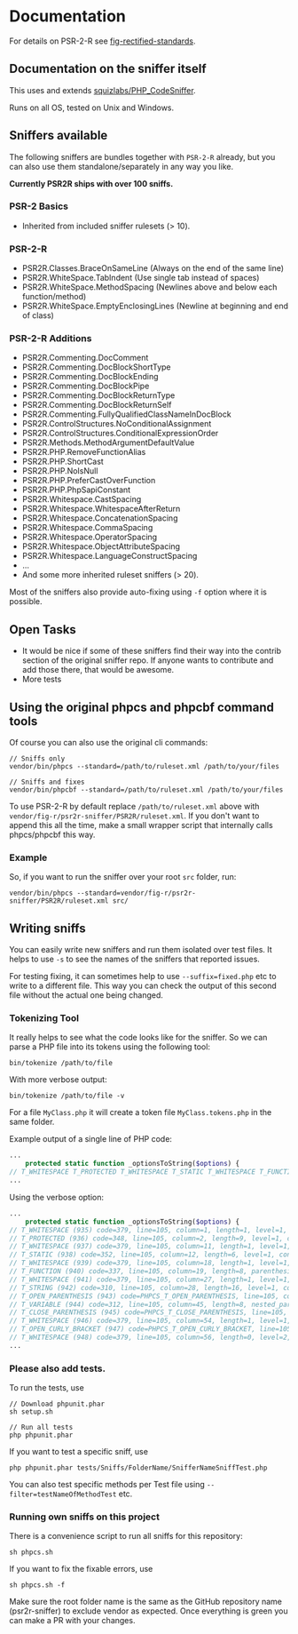 # Documentation
For details on PSR-2-R see [fig-rectified-standards](https://github.com/php-fig-rectified/fig-rectified-standards).

## Documentation on the sniffer itself
This uses and extends [squizlabs/PHP_CodeSniffer](https://github.com/squizlabs/PHP_CodeSniffer/).

Runs on all OS, tested on Unix and Windows.

## Sniffers available
The following sniffers are bundles together with `PSR-2-R` already, but you can
also use them standalone/separately in any way you like.

**Currently PSR2R ships with over 100 sniffs.**

### PSR-2 Basics
- Inherited from included sniffer rulesets (> 10).

### PSR-2-R
- PSR2R.Classes.BraceOnSameLine (Always on the end of the same line)
- PSR2R.WhiteSpace.TabIndent (Use single tab instead of spaces)
- PSR2R.WhiteSpace.MethodSpacing (Newlines above and below each function/method)
- PSR2R.WhiteSpace.EmptyEnclosingLines (Newline at beginning and end of class)

### PSR-2-R Additions
- PSR2R.Commenting.DocComment
- PSR2R.Commenting.DocBlockShortType
- PSR2R.Commenting.DocBlockEnding
- PSR2R.Commenting.DocBlockPipe
- PSR2R.Commenting.DocBlockReturnType
- PSR2R.Commenting.DocBlockReturnSelf
- PSR2R.Commenting.FullyQualifiedClassNameInDocBlock
- PSR2R.ControlStructures.NoConditionalAssignment
- PSR2R.ControlStructures.ConditionalExpressionOrder
- PSR2R.Methods.MethodArgumentDefaultValue
- PSR2R.PHP.RemoveFunctionAlias
- PSR2R.PHP.ShortCast
- PSR2R.PHP.NoIsNull
- PSR2R.PHP.PreferCastOverFunction
- PSR2R.PHP.PhpSapiConstant
- PSR2R.Whitespace.CastSpacing
- PSR2R.Whitespace.WhitespaceAfterReturn
- PSR2R.Whitespace.ConcatenationSpacing
- PSR2R.Whitespace.CommaSpacing
- PSR2R.Whitespace.OperatorSpacing
- PSR2R.Whitespace.ObjectAttributeSpacing
- PSR2R.Whitespace.LanguageConstructSpacing
- ...
- And some more inherited ruleset sniffers (> 20).

Most of the sniffers also provide auto-fixing using `-f` option where it is possible.

## Open Tasks
* It would be nice if some of these sniffers find their way into the contrib section of the original sniffer repo.
If anyone wants to contribute and add those there, that would be awesome.
* More tests

## Using the original phpcs and phpcbf command tools
Of course you can also use the original cli commands:
```
// Sniffs only
vendor/bin/phpcs --standard=/path/to/ruleset.xml /path/to/your/files

// Sniffs and fixes
vendor/bin/phpcbf --standard=/path/to/ruleset.xml /path/to/your/files
```
To use PSR-2-R by default replace `/path/to/ruleset.xml` above with `vendor/fig-r/psr2r-sniffer/PSR2R/ruleset.xml`.
If you don't want to append this all the time, make a small wrapper script that internally calls phpcs/phpcbf this way.

### Example
So, if you want to run the sniffer over your root `src` folder, run:
```
vendor/bin/phpcs --standard=vendor/fig-r/psr2r-sniffer/PSR2R/ruleset.xml src/
```

## Writing sniffs
You can easily write new sniffers and run them isolated over test files.
It helps to use `-s` to see the names of the sniffers that reported issues.

For testing fixing, it can sometimes help to use `--suffix=fixed.php` etc to write to a different file.
This way you can check the output of this second file without the actual one being changed.

### Tokenizing Tool
It really helps to see what the code looks like for the sniffer.
So we can parse a PHP file into its tokens using the following tool:

```
bin/tokenize /path/to/file
```

With more verbose output:
```
bin/tokenize /path/to/file -v
```

For a file `MyClass.php` it will create a token file `MyClass.tokens.php` in the same folder.

Example output of a single line of PHP code:
```php
...
    protected static function _optionsToString($options) {
// T_WHITESPACE T_PROTECTED T_WHITESPACE T_STATIC T_WHITESPACE T_FUNCTION T_WHITESPACE T_STRING T_OPEN_PARENTHESIS T_VARIABLE T_CLOSE_PARENTHESIS T_WHITESPACE T_OPEN_CURLY_BRACKET T_WHITESPACE
...
```
Using the verbose option:
```php
...
    protected static function _optionsToString($options) {
// T_WHITESPACE (935) code=379, line=105, column=1, length=1, level=1, conditions={"9":358}, content=`\t`
// T_PROTECTED (936) code=348, line=105, column=2, length=9, level=1, conditions={"9":358}, content=`protected`
// T_WHITESPACE (937) code=379, line=105, column=11, length=1, level=1, conditions={"9":358}, content=` `
// T_STATIC (938) code=352, line=105, column=12, length=6, level=1, conditions={"9":358}, content=`static`
// T_WHITESPACE (939) code=379, line=105, column=18, length=1, level=1, conditions={"9":358}, content=` `
// T_FUNCTION (940) code=337, line=105, column=19, length=8, parenthesis_opener=943, parenthesis_closer=945, parenthesis_owner=940, scope_condition=940, scope_opener=947, scope_closer=1079, level=1, conditions={"9":358}, content=`function`
// T_WHITESPACE (941) code=379, line=105, column=27, length=1, level=1, conditions={"9":358}, content=` `
// T_STRING (942) code=310, line=105, column=28, length=16, level=1, conditions={"9":358}, content=`_optionsToString`
// T_OPEN_PARENTHESIS (943) code=PHPCS_T_OPEN_PARENTHESIS, line=105, column=44, length=1, parenthesis_opener=943, parenthesis_owner=940, parenthesis_closer=945, level=1, conditions={"9":358}, content=`(`
// T_VARIABLE (944) code=312, line=105, column=45, length=8, nested_parenthesis={"943":945}, level=1, conditions={"9":358}, content=`$options`
// T_CLOSE_PARENTHESIS (945) code=PHPCS_T_CLOSE_PARENTHESIS, line=105, column=53, length=1, parenthesis_owner=940, parenthesis_opener=943, parenthesis_closer=945, level=1, conditions={"9":358}, content=`)`
// T_WHITESPACE (946) code=379, line=105, column=54, length=1, level=1, conditions={"9":358}, content=` `
// T_OPEN_CURLY_BRACKET (947) code=PHPCS_T_OPEN_CURLY_BRACKET, line=105, column=55, length=1, bracket_opener=947, bracket_closer=1079, scope_condition=940, scope_opener=947, scope_closer=1079, level=1, conditions={"9":358}, content=`{`
// T_WHITESPACE (948) code=379, line=105, column=56, length=0, level=2, conditions={"9":358,"940":337}, content=`\n`
...
```

### Please also add tests.

To run the tests, use
```
// Download phpunit.phar
sh setup.sh

// Run all tests
php phpunit.phar
```

If you want to test a specific sniff, use
```
php phpunit.phar tests/Sniffs/FolderName/SnifferNameSniffTest.php
```

You can also test specific methods per Test file using `--filter=testNameOfMethodTest` etc.


### Running own sniffs on this project
There is a convenience script to run all sniffs for this repository:
```
sh phpcs.sh
```
If you want to fix the fixable errors, use
```
sh phpcs.sh -f
```
Make sure the root folder name is the same as the GitHub repository name (psr2r-sniffer) to exclude vendor as expected.
Once everything is green you can make a PR with your changes.
